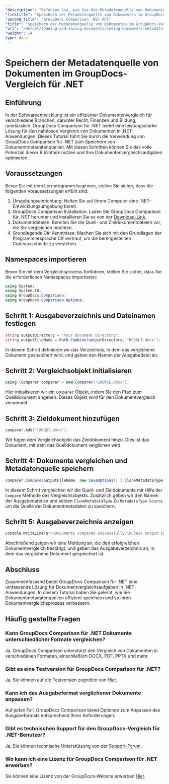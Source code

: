 ```yaml
---
"description": "Erfahren Sie, wie Sie die Metadatenquelle von Dokumenten mit GroupDocs Comparison für .NET speichern. Folgen Sie unserer Schritt-für-Schritt-Anleitung für einen nahtlosen Dokumentenvergleich in Ihrem .NET."
"linktitle": "Speichern der Metadatenquelle von Dokumenten im GroupDocs-Vergleich für .NET"
"second_title": "GroupDocs.Comparison .NET-API"
"title": "Speichern der Metadatenquelle von Dokumenten im GroupDocs-Vergleich für .NET"
"url": "/de/net/loading-and-saving-documents/saving-documents-metadata-source/"
"weight": 14
type: docs
---
```

# Speichern der Metadatenquelle von Dokumenten im GroupDocs-Vergleich für .NET

## Einführung
In der Softwareentwicklung ist ein effizienter Dokumentenvergleich für verschiedene Branchen, darunter Recht, Finanzen und Bildung, unerlässlich. GroupDocs Comparison für .NET bietet eine leistungsstarke Lösung für den nahtlosen Vergleich von Dokumenten in .NET-Anwendungen. Dieses Tutorial führt Sie durch die Verwendung von GroupDocs Comparison für .NET zum Speichern von Dokumentmetadatenquellen. Mit diesen Schritten können Sie das volle Potenzial dieser Bibliothek nutzen und Ihre Dokumentenvergleichsaufgaben optimieren.
## Voraussetzungen
Bevor Sie mit dem Lernprogramm beginnen, stellen Sie sicher, dass die folgenden Voraussetzungen erfüllt sind:
1. Umgebungseinrichtung: Halten Sie auf Ihrem Computer eine .NET-Entwicklungsumgebung bereit.
2. GroupDocs Comparison Installation: Laden Sie GroupDocs Comparison für .NET herunter und installieren Sie es von der [Download-Link](https://releases.groupdocs.com/comparison/net/).
3. Dokumentdateien: Bereiten Sie die Quell- und Zieldokumentdateien vor, die Sie vergleichen möchten.
4. Grundlegende C#-Kenntnisse: Machen Sie sich mit den Grundlagen der Programmiersprache C# vertraut, um die bereitgestellten Codeausschnitte zu verstehen.

## Namespaces importieren
Bevor Sie mit dem Vergleichsprozess fortfahren, stellen Sie sicher, dass Sie die erforderlichen Namespaces importieren:
```csharp
using System;
using System.IO;
using GroupDocs.Comparison;
using GroupDocs.Comparison.Options;
```

## Schritt 1: Ausgabeverzeichnis und Dateinamen festlegen
```csharp
string outputDirectory = "Your Document Directory";
string outputFileName = Path.Combine(outputDirectory, "RESULT.docx");
```
In diesem Schritt definieren wir das Verzeichnis, in dem das verglichene Dokument gespeichert wird, und geben den Namen der Ausgabedatei an.
## Schritt 2: Vergleichsobjekt initialisieren
```csharp
using (Comparer comparer = new Comparer("SOURCE.docx"))
```
Hier initialisieren wir ein `Comparer` Objekt, indem Sie den Pfad zum Quelldokument angeben. Dieses Objekt wird für den Dokumentvergleich verwendet.
## Schritt 3: Zieldokument hinzufügen
```csharp
comparer.Add("TARGET.docx");
```
Wir fügen dem Vergleichsobjekt das Zieldokument hinzu. Dies ist das Dokument, mit dem das Quelldokument verglichen wird.
## Schritt 4: Dokumente vergleichen und Metadatenquelle speichern
```csharp
comparer.Compare(outputFileName, new SaveOptions() { CloneMetadataType = MetadataType.Source });
```
In diesem Schritt vergleichen wir die Quell- und Zieldokumente mit Hilfe der `Compare` Methode des Vergleichsobjekts. Zusätzlich geben wir den Namen der Ausgabedatei an und setzen `CloneMetadataType` Zu `MetadataType.Source` um die Quelle der Dokumentmetadaten zu speichern.
## Schritt 5: Ausgabeverzeichnis anzeigen
```csharp
Console.WriteLine($"\nDocuments compared successfully.\nCheck output in {outputDirectory}.");
```
Abschließend zeigen wir eine Meldung an, die den erfolgreichen Dokumentvergleich bestätigt, und geben das Ausgabeverzeichnis an, in dem das verglichene Dokument gespeichert ist.

## Abschluss
Zusammenfassend bietet GroupDocs Comparison für .NET eine umfassende Lösung für Dokumentvergleichsaufgaben in .NET-Anwendungen. In diesem Tutorial haben Sie gelernt, wie Sie Dokumentmetadatenquellen effizient speichern und so Ihren Dokumentvergleichsprozess verbessern.
## Häufig gestellte Fragen
### Kann GroupDocs Comparison für .NET Dokumente unterschiedlicher Formate vergleichen?
Ja, GroupDocs Comparison unterstützt den Vergleich von Dokumenten in verschiedenen Formaten, einschließlich DOCX, PDF, PPTX und mehr.
### Gibt es eine Testversion für GroupDocs Comparison für .NET?
Ja, Sie können auf die Testversion zugreifen von [Hier](https://releases.groupdocs.com/).
### Kann ich das Ausgabeformat verglichener Dokumente anpassen?
Auf jeden Fall. GroupDocs Comparison bietet Optionen zum Anpassen des Ausgabeformats entsprechend Ihren Anforderungen.
### Gibt es technischen Support für den GroupDocs-Vergleich für .NET-Benutzer?
Ja, Sie können technische Unterstützung von der [Support-Forum](https://forum.groupdocs.com/c/comparison/12).
### Wo kann ich eine Lizenz für GroupDocs Comparison für .NET erwerben?
Sie können eine Lizenz von der GroupDocs-Website erwerben [Hier](https://purchase.groupdocs.com/buy).